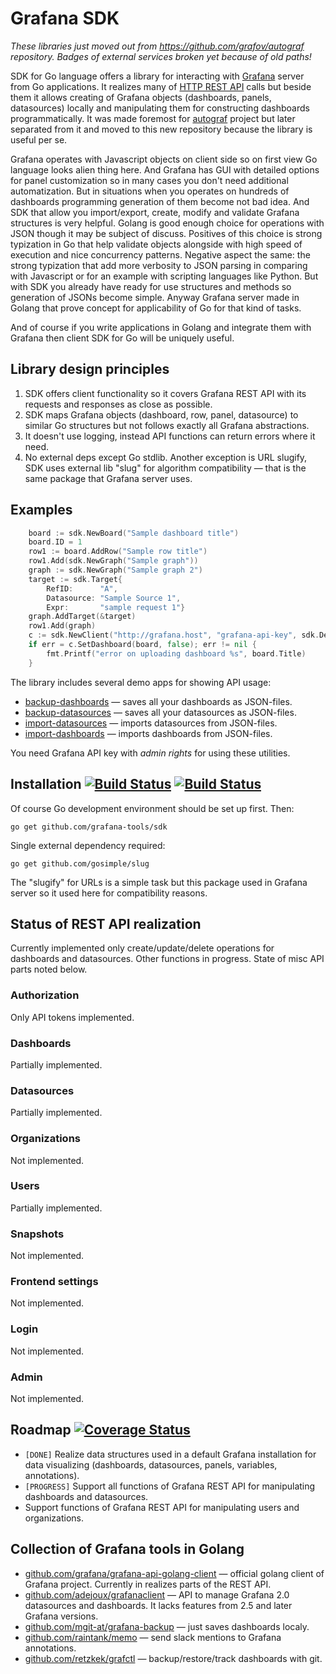 # Grafana SDK

*These libraries just moved out from https://github.com/grafov/autograf repository.*
*Badges of external services broken yet because of old paths!*

SDK for Go language offers a library for interacting with [Grafana](http://grafana.org) server from Go applications.
It realizes many of [HTTP REST API](http://docs.grafana.org/reference/http_api) calls but beside them
it allows creating of Grafana objects (dashboards, panels, datasources) locally and manipulating them for
constructing dashboards programmatically.
It was made foremost for [autograf](https://github.com/grafana-tools/autograf) project but later separated 
from it and moved to this new repository because the library is useful per se.

Grafana operates with Javascript objects on client side so on first view Go language looks alien thing here.
And Grafana has GUI with detailed options for panel customization so in many cases you don't need additional automatization.
But in situations when you operates on hundreds of dashboards programming generation of them become not bad idea.
And SDK that allow you import/export, create, modify and validate Grafana structures is very helpful. 
Golang is good enough choice for operations with JSON though it may be subject of discuss. 
Positives of this choice is strong typization in Go that help validate objects alongside with high speed of execution and nice concurrency patterns. 
Negative aspect the same: the strong typization that add more verbosity to JSON parsing in comparing with Javascript or for an example with scripting languages like Python. 
But with SDK you already have ready for use structures and methods so generation of JSONs become simple. 
Anyway Grafana server made in Golang that prove concept for applicability of Go for that kind of tasks.

And of course if you write applications in Golang and integrate them with Grafana then client SDK for Go will be uniquely useful.

## Library design principles

1. SDK offers client functionality so it covers Grafana REST API with its requests and responses as close as possible.
1. SDK maps Grafana objects (dashboard, row, panel, datasource) to similar Go structures but not follows exactly all Grafana abstractions.
1. It doesn't use logging, instead API functions can return errors where it need.
1. No external deps except Go stdlib. Another exception is URL slugify, SDK uses external lib "slug" for algorithm compatibility — that is the same package that Grafana server uses.

## Examples

```go
	board := sdk.NewBoard("Sample dashboard title")
	board.ID = 1
	row1 := board.AddRow("Sample row title")
	row1.Add(sdk.NewGraph("Sample graph"))
	graph := sdk.NewGraph("Sample graph 2")
	target := sdk.Target{
		RefID:      "A",
		Datasource: "Sample Source 1",
		Expr:       "sample request 1"}
	graph.AddTarget(&target)
	row1.Add(graph)
	c := sdk.NewClient("http://grafana.host", "grafana-api-key", sdk.DefaultHTTPClient)	
	if err = c.SetDashboard(board, false); err != nil {
		fmt.Printf("error on uploading dashboard %s", board.Title)
	}
```	

The library includes several demo apps for showing API usage:

* [backup-dashboards](cmd/backup-dashboards) — saves all your dashboards as JSON-files.
* [backup-datasources](cmd/backup-datasources) — saves all your datasources as JSON-files.
* [import-datasources](cmd/import-datasources) — imports datasources from JSON-files.
* [import-dashboards](cmd/import-dashboards) — imports dashboards from JSON-files.

You need Grafana API key with _admin rights_ for using these utilities.

## Installation [![Build Status](https://travis-ci.org/grafana-tools/sdk.svg?branch=master)](https://travis-ci.org/grafana-tools/sdk) [![Build Status](https://drone.io/github.com/grafov/autograf/status.png)](https://drone.io/github.com/grafov/autograf/latest)

Of course Go development environment should be set up first. Then:

    go get github.com/grafana-tools/sdk

Single external dependency required:

    go get github.com/gosimple/slug

The "slugify" for URLs is a simple task but this package used in Grafana server so it used
here for compatibility reasons.

## Status of REST API realization

Currently implemented only create/update/delete operations for dashboards and datasources. Other functions in progress. State of misc API parts noted below.

### Authorization

Only API tokens implemented.

### Dashboards

Partially implemented.

### Datasources

Partially implemented.

### Organizations

Not implemented.

### Users

Partially implemented.

### Snapshots

Not implemented.

### Frontend settings

Not implemented.

### Login

Not implemented.

### Admin

Not implemented.


## Roadmap [![Coverage Status](https://coveralls.io/repos/github/grafov/autograf/badge.svg?branch=master)](https://coveralls.io/github/grafov/autograf?branch=master)

* `[DONE]` Realize data structures used in a default Grafana installation for data visualizing (dashboards, datasources, panels, variables, annotations).
* `[PROGRESS]` Support all functions of Grafana REST API for manipulating dashboards and datasources.
* Support functions of Grafana REST API for manipulating users and organizations.


## Collection of Grafana tools in Golang

* [github.com/grafana/grafana-api-golang-client](https://github.com/grafana/grafana-api-golang-client) — official golang client of Grafana project. Currently in realizes parts of the REST API.
* [github.com/adejoux/grafanaclient](https://github.com/adejoux/grafanaclient) — API to manage Grafana 2.0 datasources and dashboards. It lacks features from 2.5 and later Grafana versions.
* [github.com/mgit-at/grafana-backup](https://github.com/mgit-at/grafana-backup) — just saves dashboards localy.
* [github.com/raintank/memo](https://github.com/raintank/memo) — send slack mentions to Grafana annotations.
* [github.com/retzkek/grafctl](https://github.com/retzkek/grafctl) — backup/restore/track dashboards with git.

